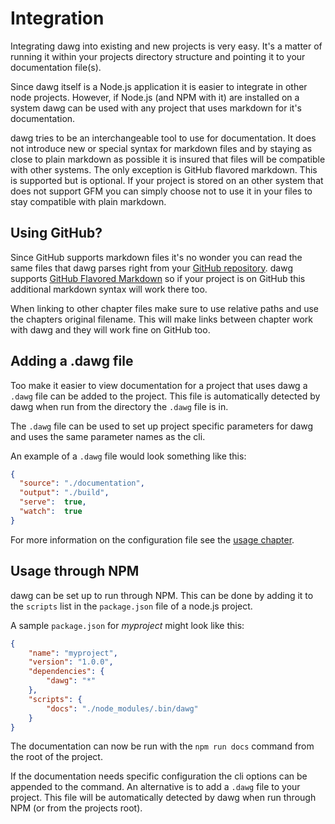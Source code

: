 # Integration

Integrating dawg into existing and new projects is very easy. It's a matter of running it within your
projects directory structure and pointing it to your documentation file(s).

Since dawg itself is a Node.js application it is easier to integrate in other node projects. However,
if Node.js (and NPM with it) are installed on a system dawg can be used with any project that uses
markdown for it's documentation.

dawg tries to be an interchangeable tool to use for documentation. It does not introduce new or
special syntax for markdown files and by staying as close to plain markdown as possible
it is insured that files will be compatible with other systems. The only exception is GitHub
flavored markdown. This is supported but is optional. If your project is stored on an other
system that does not support GFM you can simply choose not to use it in your files to stay
compatible with plain markdown.

## Using GitHub?

Since GitHub supports markdown files it's no wonder you can read the same files
that dawg parses right from your [GitHub repository](https://github.com/mattijs/dawg/tree/master/docs).
dawg supports [GitHub Flavored Markdown](http://github.github.com/github-flavored-markdown/) so if
your project is on GitHub this additional markdown syntax will work there too.

When linking to other chapter files make sure to use relative paths and use the chapters original filename.
This will make links between chapter work with dawg and they will work fine on GitHub too.

## Adding a .dawg file

Too make it easier to view documentation for a project that uses dawg a `.dawg` file can be added to the project.
This file is automatically detected by dawg when run from the directory the `.dawg` file is in.

The `.dawg` file can be used to set up project specific parameters for dawg and uses the same parameter
names as the cli.

An example of a `.dawg` file would look something like this:
```json
{
  "source": "./documentation",
  "output": "./build",
  "serve":  true,
  "watch":  true
}
```

For more information on the configuration file see the [usage chapter](02-usage.md#configuration-file).

## Usage through NPM

dawg can be set up to run through NPM. This can be done by adding it to the `scripts` list in the
`package.json` file of a node.js project.

A sample `package.json` for _myproject_ might look like this:
```json
{
    "name": "myproject",
    "version": "1.0.0",
    "dependencies": {
        "dawg": "*"
    },
    "scripts": {
        "docs": "./node_modules/.bin/dawg"
    }
}
```

The documentation can now be run with the `npm run docs` command from the root of the project.

If the documentation needs specific configuration the cli options can be appended to the command.
An alternative is to add a `.dawg` file to your project. This file will be automatically detected
by dawg when run through NPM (or from the projects root).
